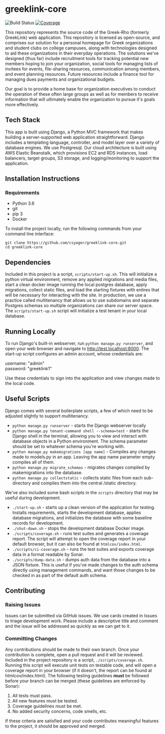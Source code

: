 # greeklink-core  
![Build Status](https://github.com/csyager/greeklink-core/actions/workflows/build.yml/badge.svg)
[![Coverage](https://sonarcloud.io/api/project_badges/measure?project=csyager_greeklink-core&metric=coverage)](https://sonarcloud.io/summary/new_code?id=csyager_greeklink-core)

This repository represents the source code of the Greek-Rho (formerly GreekLink) web application.  This repository is licensed as open-source, and comprises our solution for a personal homepage for Greek organizations and student clubs on college campuses, along with technologies designed to aid these organizations in their everyday operations.  The solutions we've designed (thus far) include recruitment tools for tracking potential new members hoping to join your organization, social tools for managing lists of invitees for events, file-sharing resources, communication among members, and event planning resources.  Future resources include a finance tool for managing dues payments and organizational budgets.  

Our goal is to provide a home base for organization executives to conduct the operation of these often large groups as well as for members to receive information that will ultimately enable the organization to pursue it's goals more effectively.

## Tech Stack
This app is built using Django, a Python MVC framework that makes building a server-supported web application straightforward.  Django includes a templating language, controller, and model layer over a variety of database engines.  We use Postgresql.  Our cloud architecture is built using AWS Elastic Beanstalk, which provisions EC2 and RDS instances, load balancers, target groups, S3 storage, and logging/monitoring to support the application.

## Installation Instructions
### Requirements
* Python 3.6
* git
* pip 3
* Docker
 
To install the project locally, run the following commands from your command line interface:
```
git clone https://github.com/csyager/greeklink-core.git
cd greeklink-core
```
## Dependencies
Included in this project is a script, `scripts/start-up.sh`.  This will initialize a python virtual environment, remove any applied migrations and media files, start a clean docker image running the local postgres database, apply migrations, collect static files, and load the starting fixtures with entires that will be necessary for interacting with the site.  In production, we use a practice called multitenancy that allows us to use subdomains and separate Postgres schemas so multiple organizations can share our server space.  The `scripts/start-up.sh` script will initialize a test tenant in your local database.

## Running Locally

To run Django's built-in webserver, run `python manage.py runserver`, and open your web browser and navigate to http://test.localhost:8000.  The start-up script configures an admin account, whose credentials are:  

username: "admin"  
password: "greeklink1"

Use these credentials to sign into the application and view changes made to the local code.

## Useful Scripts

Django comes with several boilerplate scripts, a few of which need to be adjusted slightly to support multitenancy.

* `python manage.py runserver` - starts the Django webserver locally
* `python manage.py tenant-command shell --schema=test` - starts the Django shell in the terminal, allowing you to view and interact with database objects in a Python environment.  The schema parameter should be set to whatever schema you're working with.
* `python manage.py makemigrations [app name]` - Compiles any changes made to models.py in an app.  Leaving the app name parameter empty compiles all of them.
* `python manage.py migrate_schemas` - migrates changes compiled by makemigrations into the database.
* `python manage.py collectstatic` - collects static files from each sub-directory and compiles them into the central /static directory.

We've also included some bash scripts in the `scripts` directory that may be useful during development. 

* `./start-up.sh` - starts up a clean version of the application for testing.  Installs requirements, starts the development database, applies database migrations, and initializes the database with some baseline records for development.
* `./shut-down.sh` - stops the development database Docker image.
* `./scripts/coverage.sh` - runs test suites and generates a coverage report.  The script will attempt to open the coverage report in your default browser, but it can also be found at `htmlcov/index.html`.
* `./scripts/ci-coverage.sh` - runs the test suites and exports coverage data in a format readable by Sonar.
* `./scripts/dump-data.sh` - dumps auth data from the database into a JSON fixture.  This is useful if you've made changes to the auth schema directly using management commands, and want those changes to be checked in as part of the default auth schema.

## Contributing

### Raising Issues
Issues can be submitted via GitHub issues.  We use cards created in Issues to triage development work.  Please include a descriptive title and comment and the issue will be addressed as quickly as we can get to it.

### Committing Changes
Any contributions should be made to their own branch.  Once your contribution is complete, open a pull request and it will be reviewed.  Included in the project repository is a script, `./scripts/coverage.sh`.  Running this script will execute unit tests on testable code, and will open a coverage report in your browser (if it doesn't, the report can be found at htmlcov/index.html).  The following testing guidelines **must** be followed before your branch can be merged (these guidelines are enforced by Sonar):
1. All tests must pass.
2. All new features must be tested.
3. Coverage guidelines must be met.
4. No added security concerns, code smells, etc.

If these criteria are satisfied and your code contributes meaningful features to the project, it should be approved and merged.
